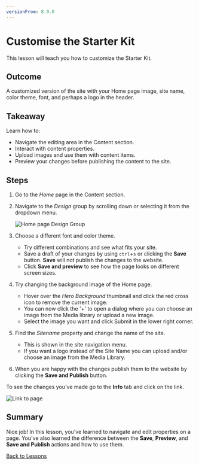 ```yaml
---
versionFrom: 8.0.0
---
```


# Customise the Starter Kit

This lesson will teach you how to customize the Starter Kit.

## Outcome

A customized version of the site with your Home page image, site name, color theme, font, and perhaps a logo in the header.

## Takeaway

Learn how to:

* Navigate the editing area in the Content section.
* Interact with content properties.
* Upload images and use them with content items.
* Preview your changes before publishing the content to the site.

## Steps

1. Go to the *Home* page in the Content section.
2. Navigate to the *Design* group by scrolling down or selecting it from the dropdown menu.

    ![Home page Design Group](images/design-group.png)

3. Choose a different font and color theme.

    * Try different combinations and see what fits your site.
    * Save a draft of your changes by using `ctrl`+`s` or clicking the **Save** button. **Save** will not publish the changes to the website.
    * Click **Save and preview** to see how the page looks on different screen sizes.

4. Try changing the background image of the Home page.

    * Hover over the *Hero Background* thumbnail and click the red cross icon to remove the current image.
    * You can now click the '+' to open a dialog where you can choose an image from the Media library or upload a new image.
    * Select the image you want and click Submit in the lower right corner.

5. Find the *Sitename* property and change the name of the site.

    * This is shown in the site navigation menu.
    * If you want a logo instead of the Site Name you can upload and/or choose an image from the Media Library.

6. When you are happy with the changes publish them to the website by clicking the **Save and Publish** button.

To see the changes you've made go to the **Info** tab and click on the link.

![Link to page](images/link-to-page.png)

## Summary

Nice job! In this lesson, you've learned to navigate and edit properties on a page. You've also learned the difference between the **Save**, **Preview**, and **Save and Publish** actions and how to use them.

[Back to Lessons](../index.md)
